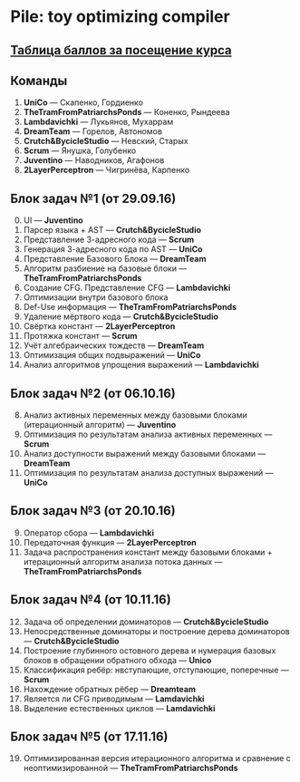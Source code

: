 # Pile: toy optimizing compiler

## [Таблица баллов за посещение курса](https://docs.google.com/spreadsheets/d/14uZ_s1XpKt8FU-2dekrb9LBQeggHc1HcXYyo2zh6Uao/edit?usp=sharing)

## Команды

1. __UniCo__ — Скапенко, Гордиенко
2. __TheTramFromPatriarchsPonds__ — Коненко, Рындеева
3. __Lambdavichki__ — Лукьянов, Мухаррам
4. __DreamTeam__ — Горелов, Автономов
5. __Crutch&BycicleStudio__ — Невский, Старых
6. __Scrum__ — Янушка, Голубенко
7. __Juventino__ — Наводников, Агафонов
8. __2LayerPerceptron__ — Чигринёва, Карпенко

## Блок задач №1 (от 29.09.16)

0. UI — __Juventino__
1. Парсер языка + AST — __Crutch&BycicleStudio__
2. Представление 3-адресного кода — __Scrum__
3. Генерация 3-адресного кода по AST — __UniCo__
4. Представление Базового Блока — __DreamTeam__
5. Алгоритм разбиение на базовые блоки — __TheTramFromPatriarchsPonds__
6. Создание CFG. Представление CFG — __Lambdavichki__
7. Оптимизации внутри базового блока
  1. Def-Use информация — __TheTramFromPatriarchsPonds__
  2. Удаление мёртвого кода — __Crutch&BycicleStudio__
  3. Свёртка констант — __2LayerPerceptron__
  4. Протяжка констант — __Scrum__
  5. Учёт алгебраических тождеств — __DreamTeam__
  6. Оптимизация общих подвыражений — __UniCo__
  7. Анализ алгоритмов упрощения выражений — __Lambdavichki__

## Блок задач №2 (от 06.10.16)

8. Анализ активных переменных между базовыми блоками (итерационный алгоритм) — __Juventino__
9. Оптимизация по результатам анализа активных переменных — __Scrum__
10. Анализ доступности выражений между базовыми блоками — __DreamTeam__
11. Оптимизация по результатам анализа доступных выражений — __UniCo__

## Блок задач №3 (от 20.10.16)

9. Оператор сбора — __Lambdavichki__
10. Передаточная функция — __2LayerPerceptron__
11. Задача распространения констант между базовыми блоками + итерационный алгоритм анализа потока данных — __TheTramFromPatriarchsPonds__

## Блок задач №4 (от 10.11.16)

12. Задача об определении доминаторов — __Crutch&BycicleStudio__
13. Непосредственные доминаторы и построение дерева доминаторов — __Crutch&BycicleStudio__
14. Построение глубинного остовного дерева и нумерация базовых блоков в обращении обратного обхода — __Unico__
15. Классификация ребёр: нвступающие, отступающие, поперечные — __Scrum__
16. Нахождение обратных рёбер — __Dreamteam__
17. Является ли CFG приводимым — __Lamdavichki__
18. Выделение естественных циклов — __Lamdavichki__

## Блок задач №5 (от 17.11.16)

19. Оптимизированная версия итерационного алгоритма и сравнение с неоптимизированной — __TheTramFromPatriarchsPonds__
